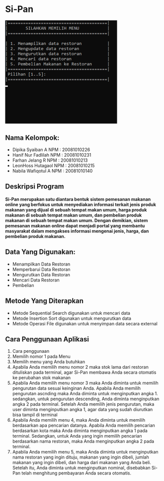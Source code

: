 <h1>Si-Pan</h1>
<img src='https://github.com/DipikaSyaiban/FP-Pemrograman-Lanjut-Kel-5/blob/main/Photo/Menu%20Si-Pan.png' width='360px'>

<h2>Nama Kelompok:</h2>
<ul>
  <li> Dipika Syaiban A     NPM : 20081010226 </li>
  <li> Hanif Nur Fadlilah   NPM : 20081010231 </li>
  <li> Farhan Jelang R      NPM : 20081010213 </li>
  <li> LeonHoss Hutagaol    NPM : 20081010215 </li>
  <li> Nabila Wafiqotul A   NPM : 20081010140 </li>
</ul>

<h2> Deskripsi Program </h2>
<h4> Si-Pan merupakan satu diantara bentuk sistem pemesanan makanan online yang berfokus untuk menyediakan informasi terkait jenis produk makanan yang dijual di sebuah   tempat makan umum, harga produk makanan di sebuah tempat makan umum, dan pembelian produk makanan di sebuah tempat makan umum. Dengan demikian, sistem pemesanan makanan online dapat menjadi portal yang membantu masyarakat dalam mengakses informasi mengenai jenis, harga, dan pembelian produk makanan.</h4>

<h2> Data Yang Digunakan: </h2>
<ul>
  <li> Menampilkan Data Restoran </li>
  <li> Memperbarui Data Restoran </li>
  <li> Mengurutkan Data Restoran </li>
  <li> Mencari Data Restoran </li>
  <li> Pembelian </li>
</ul>

<h2>Metode Yang Diterapkan</h2>
<ul>
  <li> Metode Sequential Search digunakan untuk mencari data  </li>
  <li> Metode Insertion Sort digunakan untuk mengurutkan data </li>
  <li> Metode Operasi File digunakan untuk menyimpan data secara external </li>
</ul>
 
<h2>Cara Penggunaan Aplikasi</h2>
<ol>
  <li> Cara penggunaan </li>
  <li> Memilih nomor 1 pada Menu </li>
  <li> Memilih menu yang Anda butuhkan </li>
  <li> Apabila Anda memilih menu nomor 2 maka stok lama dari restoran dituliskan pada terminal, agar Si-Pan membawa Anda secara otomatis ke perubahan stok makanan </li>
  <li> Apabila Anda memilih menu nomor 3 maka Anda diminta untuk memilih pengurutan data sesuai keinginan Anda. Apabila Anda memilih pengurutan ascnding maka Anda diminta untuk menginputkan angka 1. sedangkan, untuk pengurutan descending, Anda diminta menginputkan angka 2 pada terminal. Setelah Anda memilih jenis pengurutan, maka user diminta menginputkan angka 1, agar data yang sudah diurutkan bisa tampil di terminal </li>
  <li> Apabila Anda memilih menu 4, maka Anda diminta untuk memilih berdasarkan apa pencarian datanya. Apabila Anda memilih pencarian berdasarkan kota maka Anda diminta menginputkan angka 1 pada terminal. Sedangkan, untuk Anda yang ingin memilih pencarian berdasarkan nama restoran, maka Anda menginputkan angka 2 pada terminal. </li>
  <li> Apabila Anda memilih menu 5, maka Anda diminta untuk menginputkan nama restoran yang ingin dituju, makanan yang ingin dibeli, jumlah makanan yang ingin dibeli, dan harga dari makanan yang Anda beli. Setelah itu, Anda diminta untuk menginputkan nominal, disebabkan Si-Pan telah menghitung pembayaran Anda secara otomatis. </li>
</ol>
